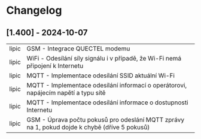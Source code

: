 # Changelog

## [1.400] - 2024-10-07

<table>
    <tr><td>lipic </td><td> GSM - Integrace QUECTEL modemu </td></tr>
    <tr><td>lipic </td><td> WiFi - Odesílání síly signálu i v případě, že Wi-Fi nemá připojení k Internetu</td></tr>
    <tr><td>lipic </td><td> MQTT - Implementace odesílání SSID aktuální Wi-Fi </td></tr>
    <tr><td>lipic </td><td> MQTT - Implementace odesílání informací o operátorovi, napájecím napětí a typu sítě </td></tr>
    <tr><td>lipic </td><td> MQTT - Implementace odesílání informace o dostupnosti Internetu </td></tr>
    <tr><td>lipic </td><td> GSM - Úprava počtu pokusů pro odeslání MQTT zprávy na 1, pokud dojde k chybě (dříve 5 pokusů)</td></tr>

</table>
